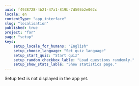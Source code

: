 ```yaml
---
uuid: f4938728-4b21-47a1-819b-7d505b2e062c
locale: en
contentType: "app_interface"
slug: "localisation"
published: true
project: "for"
page: "setup"
keys:
    setup_locale_for_humans: "English"
    setup_choose_language: "Set quiz language"
    setup_start_quiz: "Start quiz"
    setup_random_checkbox_lable: "Load questions randomly."
    setup_show_stats_lable: "Show statistics page."
---
```

Setup text is not displayed in the app yet.
